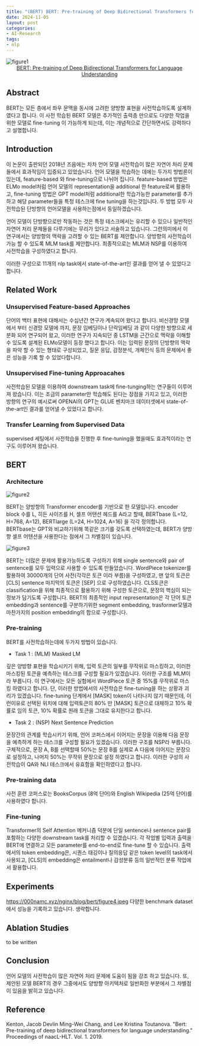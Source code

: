 ```yaml
---
title: "(BERT) BERT: Pre-training of Deep Bidirectional Transformers for Language Understanding 리뷰"
date: 2024-11-05
layout: post
categories: 
- AI-Research
tags: 
- nlp
---
```


<img itemprop="image" src="https://000namc.xyz/nginx/blog/bert/figure1.jpeg" alt="figure1" />

<div align="center">
  <a href="https://arxiv.org/pdf/1810.04805" target="<sub>blank</sub>">
    BERT: Pre-training of Deep Bidirectional Transformers for Language Understanding
  </a>
</div>

## Abstract
BERT는 모든 층에서 좌우 문맥을 동시에 고려한 양방향 표현을 사전학습하도록 설계하였다고 합니다. 이 사전 학습된 BERT 모델은 추가적인 출력층 만으로도 다양한 작업을 위한 모델로 fine-tuning 이 가능하게 되는데, 이는 개념적으로 간단하면서도 강력하다고 설명합니다. 

## Introduction
이 논문이 출판되던 2018년 즈음에는 차차 언어 모델 사전학습이 많은 자연어 처리 문제들에서 효과적임이 입증되고 있었습니다. 언어 모델을 학습하는 데에는 두가지 방법론이 있는데, feature-based 와 fine-tuning으로 나뉘어 집니다. feature-based 방법은 ELMo model처럼 언어 모델의 representation을 additional 한 feature로써 활용하고, fine-tuning 방법은 GPT model처럼 additional한 학습가능한 parameter를 추가하고 해당 parameter들을 특정 테스크에 fine tuning을 하는것입니다. 두 방법 모두 사전학습된 단방향의 언어모델을 사용하는점에서 동일하겠습니다.

언어 모델이 단방향으로만 작동하는 것은 특정 테스크에서는 유리할 수 있으나 일반적인 자연어 처리 문제들을 다루기에는 무리가 있다고 서술하고 있습니다. 그런의미에서  이 연구에서는 양방향의 맥락을 고려할 수 있는 BERT를 제안합니다. 양방향의 사전학습이 가능 할 수 있도록 MLM task를 제안합니다. 최종적으로는 MLM과 NSP를 이용하여 사전학습을 구성하였다고 합니다. 

이러한 구성으로 11개의 nlp task에서 state-of-the-art인 결과를 얻어 낼 수 있었다고 합니다. 

## Related Work
### Unsupervised Feature-based Approaches
단어의 백터 표현에 대해서는 수십년간 연구가 계속되어 왔다고 합니다. 비신경망 모델에서 부터 신경망 모델에 까지, 문장 임베딩이나 단락임베딩 과 같이 다양한 방향으로 세분화 되어 연구되어 왔고, 이러한 연구가 지속되던 중 LSTM을 근간으로 맥락을 이해할 수 있도록 설계된 ELMo모델이 등장 했다고 합니다. 이는 입력된 문장의 단방향의 맥락을 파악 할 수 있는 형태로 구성되었고, 질문 응답, 감정분석, 개체인식 등의 문제에서 좋은 성능을 기록 할 수 있었다합니다.   

### Unsupervised Fine-tuning Approacahes
사전학습된 모델을 이용하여 downstream task에 fine-tunging하는 연구들이 이루어져 왔습니다. 이는 조금의 parameter만 학습해도 된다는 장점을 가지고 있고, 이러한 방향의 연구의 예시로써 OPENAI의 GPT는 GLUE 벤치마크 데이터셋에서 state-of-the-art인 결과를 얻어낼 수 있었다고 합니다. 

### Transfer Learning from Supervised Data
supervised 세팅에서 사전학습을 진행한 후 fine-tuning을 했을때도 효과적이라는 연구도 이루어져 왔습니다. 

## BERT
### Architecture
<img itemprop="image" src="https://000namc.xyz/nginx/blog/bert/figure2.jpeg" alt="figure2" />

BERT는 양방향의 Transformer encoder를 기반으로 한 모델입니다. encoder block 수를 L, 히든 사이즈를 H, 셀프 어탠션 헤드를 A라고 할때,
BERTbase  (L=12, H=768, A=12), BERTlarge  (L=24, H=1024, A=16) 을 각각 정의합니다. BERTbase는 GPT와 비교하기위해 똑같은 크기를 갖도록 선택하였는데, BERT가 양방향 셀프 어텐션을 사용한다는 점에서 그 차별점이 있습니다.  

<img itemprop="image" src="https://000namc.xyz/nginx/blog/bert/figure3.jpeg" alt="figure3" />

BERT는 더많은 문제에 활용가능하도록 구성하기 위해 single sentence와 pair of sentence를 모두 입력으로 사용할 수 있도록 만들었습니다. WordPiece tokenizer를 활용하여 30000개의 단어 사전(각각은 토큰 이라 부름)을 구성하였고, 맨 앞의 토큰은 [CLS] sentence 마지막의 토큰은 [SEP] 으로 구성하였습니다. CLS토큰은 classification을 위해 최종적으로 활용하기 위해 구성한 토큰으로, 문장의 핵심이 되는 정보가 담기도록 구성합니다.  BERT의 최종적인 input representation은 각 단어 토큰 embedding과 sentence를 구분하기위한 segment embedding, trasformer모델과 마찬가지의 position embedding의 합으로 구성합니다. 

### Pre-training
BERT를 사전학습하는데에 두가지 방법이 있습니다.

-   Task 1 : (MLM) Masked LM

깊은 양방향 표현을 학습시키기 위해, 입력 토큰의 일부를 무작위로 마스킹하고, 이러한 마스킹된 토큰을 예측하는 테스크를 구성할 필요가 있겠습니다. 이러한 구조를 MLM이라 부릅니다. 이 연구에서는 모든 실험에서 WordPiece 토큰 중 15%를 무작위로 마스킹 하였다고 합니다. 단, 이러한 방법에서의 사전학습은 fine-tuning을 하는 상황과 괴리가 있겠습니다. fine-tuning 단계에서 [MASK] token이 나타나지 않기 때문인데, 이런이유로 선택된 위치에 대해 입력토큰의 80% 만 [MASK] 토큰으로 대체하고 10% 확률로 임의 토큰, 10% 확률로 원래 토큰을 그대로 유지한다고 합니다.

-   Task 2 : (NSP) Next Sentence Prediction

문장간의 관계를 학습시키기 위해, 언어 코퍼스에서 이어지는 문장을 이용해 다음 문장을 예측하게 하는 테스크를 구성할 필요가 있겠습니다. 이러한 구조를 NSP라 부릅니다. 구체적으로, 문장 A, B를 선택할때 50%는 문장 B를 실제로 A 다음에 이어지는 문장으로 설정하고, 나머지 50%는 무작위 문장으로 설정 하였다고 합니다. 이러한 구성의 사전학습이 QA와 NLI 테스크에서 유효함을 확인하였다고 합니다.

### Pre-training data
사전 훈련 코퍼스로는 BooksCorpus (8억 단어)와 English Wikipedia (25억 단어)를 사용하였다 합니다. 

### Fine-tuning
Transformer의 Self Attention 메커니즘 덕분에 단일 sentence나 sentence pair를 포함하는 다양한 downstream task를 처리할 수 있겠습니다. 각 작업별 입력과 출력을 BERT에 연결하고 모든 parameter를 end-to-end로 fine-tune 할 수 있습니다. 출력에서의 token embedding은, 시퀀스 태깅이나 질의응답 같은 token level의 task에서 사용되고, [CLS]의 embedding은 entailment나 감성분류 등의 일반적인 분류 작업에서 활용합니다. 

## Experiments
https://000namc.xyz/nginx/blog/bert/figure4.jpeg
다양한 benchmark dataset에서 성능을 기록하고 있습니다. 생략합니다. 

## Ablation Studies
to be written

## Conclusion
언어 모델의 사전학습이 많은 자연어 처리 문제에 도움이 됨을 강조 하고 있습니다. 또, 제안된 모델 BERT의 경우 그중에서도 양방향 아키텍처로 일반화한 부분에서 그 차별점이 있음을 밝히고 있습니다. 

## Reference
Kenton, Jacob Devlin Ming-Wei Chang, and Lee Kristina Toutanova. "Bert: Pre-training of deep bidirectional transformers for language understanding." Proceedings of naacL-HLT. Vol. 1. 2019.
